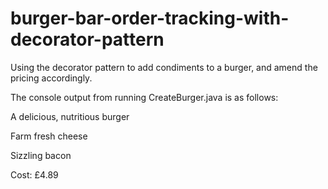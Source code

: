 # burger-bar-order-tracking-with-decorator-pattern
Using the decorator pattern to add condiments to a burger, and amend the pricing accordingly.

The console output from running CreateBurger.java is as follows:

A delicious, nutritious burger

Farm fresh cheese

Sizzling bacon

Cost: £4.89
